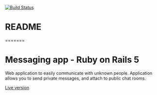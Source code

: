 [![Build Status](https://travis-ci.org/thearusable/chatter.svg?branch=master)](https://travis-ci.org/thearusable/chatter)

# README
=======
# Messaging app - Ruby on Rails 5

Web application to easily communicate with unknown people.
Application allows you to send private messages, and attach to public chat rooms.

[Live version](https://chatterrr.herokuapp.com/)
